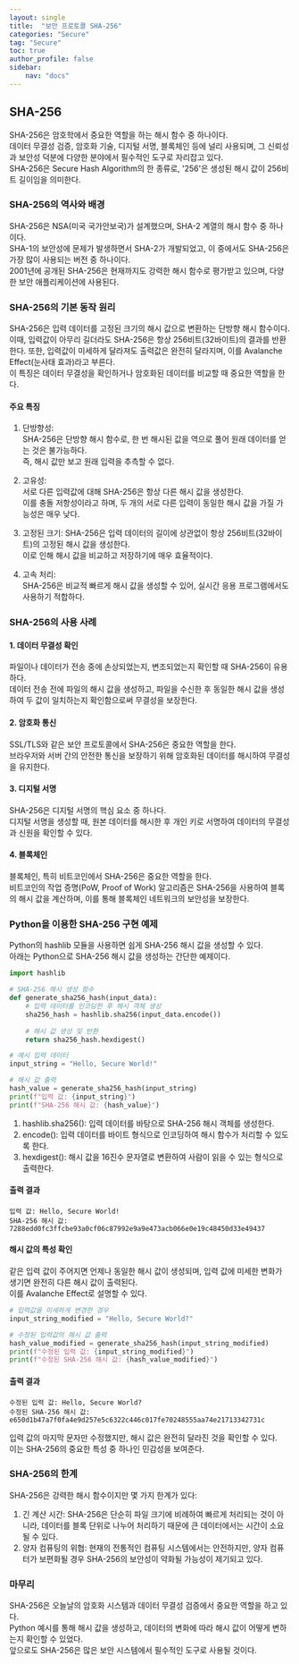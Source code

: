 ```yaml
---
layout: single
title:  "보안 프로토콜 SHA-256"
categories: "Secure"
tag: "Secure"
toc: true
author_profile: false
sidebar:
    nav: "docs"
---
```


## SHA-256
SHA-256은 암호학에서 중요한 역할을 하는 해시 함수 중 하나이다.  
데이터 무결성 검증, 암호화 기술, 디지털 서명, 블록체인 등에 널리 사용되며, 그 신뢰성과 보안성 덕분에 다양한 분야에서 필수적인 도구로 자리잡고 있다.  
SHA-256은 Secure Hash Algorithm의 한 종류로, '256'은 생성된 해시 값이 256비트 길이임을 의미한다.  

### SHA-256의 역사와 배경
SHA-256은 NSA(미국 국가안보국)가 설계했으며, SHA-2 계열의 해시 함수 중 하나이다.  
SHA-1의 보안성에 문제가 발생하면서 SHA-2가 개발되었고, 이 중에서도 SHA-256은 가장 많이 사용되는 버전 중 하나이다.  
2001년에 공개된 SHA-256은 현재까지도 강력한 해시 함수로 평가받고 있으며, 다양한 보안 애플리케이션에 사용된다.  

### SHA-256의 기본 동작 원리
SHA-256은 입력 데이터를 고정된 크기의 해시 값으로 변환하는 단방향 해시 함수이다.  
이때, 입력값이 아무리 길더라도 SHA-256은 항상 256비트(32바이트)의 결과를 반환한다. 
또한, 입력값이 미세하게 달라져도 출력값은 완전히 달라지며, 이를 Avalanche Effect(눈사태 효과)라고 부른다.  
이 특징은 데이터 무결성을 확인하거나 암호화된 데이터를 비교할 때 중요한 역할을 한다.  

#### 주요 특징  
  1. 단방향성:  
  SHA-256은 단방향 해시 함수로, 한 번 해시된 값을 역으로 풀어 원래 데이터를 얻는 것은 불가능하다.  
  즉, 해시 값만 보고 원래 입력을 추측할 수 없다.  
    
  2. 고유성:  
  서로 다른 입력값에 대해 SHA-256은 항상 다른 해시 값을 생성한다.  
  이를 충돌 저항성이라고 하며, 두 개의 서로 다른 입력이 동일한 해시 값을 가질 가능성은 매우 낮다.  

  3. 고정된 크기: 
  SHA-256은 입력 데이터의 길이에 상관없이 항상 256비트(32바이트)의 고정된 해시 값을 생성한다.  
  이로 인해 해시 값을 비교하고 저장하기에 매우 효율적이다.  

  4. 고속 처리:  
  SHA-256은 비교적 빠르게 해시 값을 생성할 수 있어, 실시간 응용 프로그램에서도 사용하기 적합하다.  

### SHA-256의 사용 사례  
#### 1. 데이터 무결성 확인
파일이나 데이터가 전송 중에 손상되었는지, 변조되었는지 확인할 때 SHA-256이 유용하다.  
데이터 전송 전에 파일의 해시 값을 생성하고, 파일을 수신한 후 동일한 해시 값을 생성하여 두 값이 일치하는지 확인함으로써 무결성을 보장한다.  

#### 2. 암호화 통신
SSL/TLS와 같은 보안 프로토콜에서 SHA-256은 중요한 역할을 한다.  
브라우저와 서버 간의 안전한 통신을 보장하기 위해 암호화된 데이터를 해시하여 무결성을 유지한다.  

#### 3. 디지털 서명
SHA-256은 디지털 서명의 핵심 요소 중 하나다.  
디지털 서명을 생성할 때, 원본 데이터를 해시한 후 개인 키로 서명하여 데이터의 무결성과 신원을 확인할 수 있다.  

#### 4. 블록체인
블록체인, 특히 비트코인에서 SHA-256은 중요한 역할을 한다.  
비트코인의 작업 증명(PoW, Proof of Work) 알고리즘은 SHA-256을 사용하여 블록의 해시 값을 계산하며, 이를 통해 블록체인 네트워크의 보안성을 보장한다.  

### Python을 이용한 SHA-256 구현 예제
Python의 hashlib 모듈을 사용하면 쉽게 SHA-256 해시 값을 생성할 수 있다.  
아래는 Python으로 SHA-256 해시 값을 생성하는 간단한 예제이다.  

```python
import hashlib

# SHA-256 해시 생성 함수
def generate_sha256_hash(input_data):
    # 입력 데이터를 인코딩한 후 해시 객체 생성
    sha256_hash = hashlib.sha256(input_data.encode())
    
    # 해시 값 생성 및 반환
    return sha256_hash.hexdigest()

# 예시 입력 데이터
input_string = "Hello, Secure World!"

# 해시 값 출력
hash_value = generate_sha256_hash(input_string)
print(f"입력 값: {input_string}")
print(f"SHA-256 해시 값: {hash_value}")
```  

1. hashlib.sha256(): 입력 데이터를 바탕으로 SHA-256 해시 객체를 생성한다.  
2. encode(): 입력 데이터를 바이트 형식으로 인코딩하여 해시 함수가 처리할 수 있도록 한다.  
3. hexdigest(): 해시 값을 16진수 문자열로 변환하여 사람이 읽을 수 있는 형식으로 출력한다.  

#### 출력 결과
```
입력 값: Hello, Secure World!
SHA-256 해시 값: 7288edd0fc3ffcbe93a0cf06c87992e9a9e473acb066e0e19c48450d33e49437
```

#### 해시 값의 특성 확인  
같은 입력 값이 주어지면 언제나 동일한 해시 값이 생성되며, 입력 값에 미세한 변화가 생기면 완전히 다른 해시 값이 출력된다.  
이를 Avalanche Effect로 설명할 수 있다.  

```python
# 입력값을 미세하게 변경한 경우
input_string_modified = "Hello, Secure World?"  

# 수정된 입력값의 해시 값 출력
hash_value_modified = generate_sha256_hash(input_string_modified)
print(f"수정된 입력 값: {input_string_modified}")
print(f"수정된 SHA-256 해시 값: {hash_value_modified}")
```  

#### 출력 결과
```
수정된 입력 값: Hello, Secure World?
수정된 SHA-256 해시 값: e650d1b47a7f0fa4e9d257e5c6322c446c017fe70248555aa74e21713342731c
```  

입력 값의 마지막 문자만 수정했지만, 해시 값은 완전히 달라진 것을 확인할 수 있다.  
이는 SHA-256의 중요한 특성 중 하나인 민감성을 보여준다.  

### SHA-256의 한계  
SHA-256은 강력한 해시 함수이지만 몇 가지 한계가 있다:  
1. 긴 계산 시간: SHA-256은 단순히 파일 크기에 비례하여 빠르게 처리되는 것이 아니라, 데이터를 블록 단위로 나누어 처리하기 때문에 큰 데이터에서는 시간이 소요될 수 있다.  
2. 양자 컴퓨팅의 위협: 현재의 전통적인 컴퓨팅 시스템에서는 안전하지만, 양자 컴퓨터가 보편화될 경우 SHA-256의 보안성이 약화될 가능성이 제기되고 있다.  

### 마무리  
SHA-256은 오늘날의 암호화 시스템과 데이터 무결성 검증에서 중요한 역할을 하고 있다.  
Python 예시를 통해 해시 값을 생성하고, 데이터의 변화에 따라 해시 값이 어떻게 변하는지 확인할 수 있었다.  
앞으로도 SHA-256은 많은 보안 시스템에서 필수적인 도구로 사용될 것이다.  